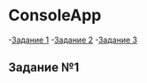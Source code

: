 # ConsoleApp

-[Задание 1](section#1)
-[Задание 2](section#2)
-[Задание 3](section#3)



<a id="section1"></a>
## Задание №1

